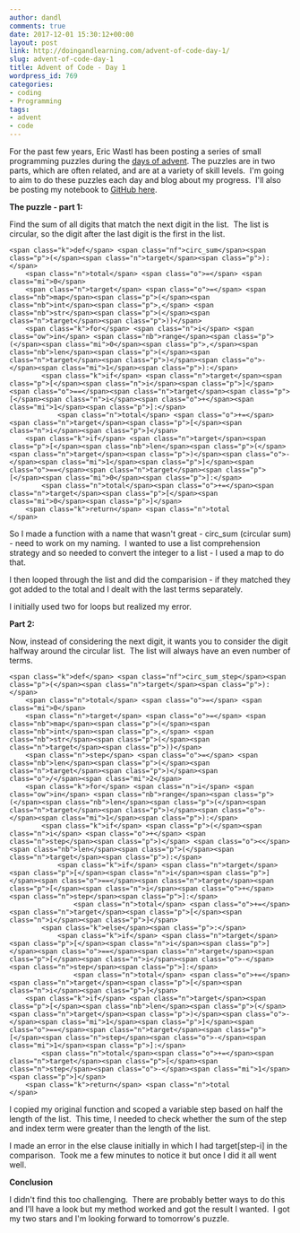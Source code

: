 ```yaml
---
author: dandl
comments: true
date: 2017-12-01 15:30:12+00:00
layout: post
link: http://doingandlearning.com/advent-of-code-day-1/
slug: advent-of-code-day-1
title: Advent of Code - Day 1
wordpress_id: 769
categories:
- coding
- Programming
tags:
- advent
- code
---
```


For the past few years, Eric Wastl has been posting a series of small programming puzzles during the [days of advent](http://adventofcode.com/2017). The puzzles are in two parts, which are often related, and are at a variety of skill levels.  I'm going to aim to do these puzzles each day and blog about my progress.  I'll also be posting my notebook to [GitHub here](https://github.com/doingandlearning/coding_practice).

**The puzzle - part 1:**

Find the sum of all digits that match the next digit in the list.  The list is circular, so the digit after the last digit is the first in the list.


    
    <span class="k">def</span> <span class="nf">circ_sum</span><span class="p">(</span><span class="n">target</span><span class="p">):</span>
        <span class="n">total</span> <span class="o">=</span> <span class="mi">0</span>
        <span class="n">target</span> <span class="o">=</span> <span class="nb">map</span><span class="p">(</span><span class="nb">int</span><span class="p">,</span> <span class="nb">str</span><span class="p">(</span><span class="n">target</span><span class="p">))</span>
        <span class="k">for</span> <span class="n">i</span> <span class="ow">in</span> <span class="nb">range</span><span class="p">(</span><span class="mi">0</span><span class="p">,</span><span class="nb">len</span><span class="p">(</span><span class="n">target</span><span class="p">)</span><span class="o">-</span><span class="mi">1</span><span class="p">):</span>
            <span class="k">if</span> <span class="n">target</span><span class="p">[</span><span class="n">i</span><span class="p">]</span><span class="o">==</span><span class="n">target</span><span class="p">[</span><span class="n">i</span><span class="o">+</span><span class="mi">1</span><span class="p">]:</span>
                <span class="n">total</span> <span class="o">+=</span><span class="n">target</span><span class="p">[</span><span class="n">i</span><span class="p">]</span>
        <span class="k">if</span> <span class="n">target</span><span class="p">[</span><span class="nb">len</span><span class="p">(</span><span class="n">target</span><span class="p">)</span><span class="o">-</span><span class="mi">1</span><span class="p">]</span><span class="o">==</span><span class="n">target</span><span class="p">[</span><span class="mi">0</span><span class="p">]:</span>
            <span class="n">total</span><span class="o">+=</span><span class="n">target</span><span class="p">[</span><span class="mi">0</span><span class="p">]</span>
        <span class="k">return</span> <span class="n">total
    </span>



So I made a function with a name that wasn't great - circ_sum (circular sum) - need to work on my naming.  I wanted to use a list comprehension strategy and so needed to convert the integer to a list - I used a map to do that.

I then looped through the list and did the comparision - if they matched they got added to the total and I dealt with the last terms separately.

I initially used two for loops but realized my error.

**Part 2:**

Now, instead of considering the next digit, it wants you to consider the digit halfway around the circular list.  The list will always have an even number of terms.


    
    <span class="k">def</span> <span class="nf">circ_sum_step</span><span class="p">(</span><span class="n">target</span><span class="p">):</span>
        <span class="n">total</span> <span class="o">=</span> <span class="mi">0</span>
        <span class="n">target</span> <span class="o">=</span> <span class="nb">map</span><span class="p">(</span><span class="nb">int</span><span class="p">,</span> <span class="nb">str</span><span class="p">(</span><span class="n">target</span><span class="p">))</span>
        <span class="n">step</span> <span class="o">=</span> <span class="nb">len</span><span class="p">(</span><span class="n">target</span><span class="p">)</span><span class="o">/</span><span class="mi">2</span>
        <span class="k">for</span> <span class="n">i</span> <span class="ow">in</span> <span class="nb">range</span><span class="p">(</span><span class="nb">len</span><span class="p">(</span><span class="n">target</span><span class="p">)</span><span class="o">-</span><span class="mi">1</span><span class="p">):</span>
            <span class="k">if</span> <span class="p">(</span><span class="n">i</span> <span class="o">+</span> <span class="n">step</span><span class="p">)</span> <span class="o"><</span> <span class="nb">len</span><span class="p">(</span><span class="n">target</span><span class="p">):</span>
                <span class="k">if</span> <span class="n">target</span><span class="p">[</span><span class="n">i</span><span class="p">]</span><span class="o">==</span><span class="n">target</span><span class="p">[</span><span class="n">i</span><span class="o">+</span><span class="n">step</span><span class="p">]:</span>
                    <span class="n">total</span> <span class="o">+=</span><span class="n">target</span><span class="p">[</span><span class="n">i</span><span class="p">]</span>
            <span class="k">else</span><span class="p">:</span>
                <span class="k">if</span> <span class="n">target</span><span class="p">[</span><span class="n">i</span><span class="p">]</span><span class="o">==</span><span class="n">target</span><span class="p">[</span><span class="n">i</span><span class="o">-</span><span class="n">step</span><span class="p">]:</span>
                    <span class="n">total</span> <span class="o">+=</span><span class="n">target</span><span class="p">[</span><span class="n">i</span><span class="p">]</span>
        <span class="k">if</span> <span class="n">target</span><span class="p">[</span><span class="nb">len</span><span class="p">(</span><span class="n">target</span><span class="p">)</span><span class="o">-</span><span class="mi">1</span><span class="p">]</span><span class="o">==</span><span class="n">target</span><span class="p">[</span><span class="n">step</span><span class="o">-</span><span class="mi">1</span><span class="p">]:</span>
            <span class="n">total</span><span class="o">+=</span><span class="n">target</span><span class="p">[</span><span class="n">step</span><span class="o">-</span><span class="mi">1</span><span class="p">]</span>
        <span class="k">return</span> <span class="n">total
    </span>



I copied my original function and scoped a variable step based on half the length of the list.  This time, I needed to check whether the sum of the step and index term were greater than the length of the list.

I made an error in the else clause initially in which I had target[step-i] in the comparison.  Took me a few minutes to notice it but once I did it all went well.

**Conclusion**

I didn't find this too challenging.  There are probably better ways to do this and I'll have a look but my method worked and got the result I wanted.  I got my two stars and I'm looking forward to tomorrow's puzzle.


